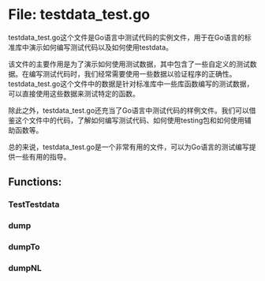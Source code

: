 # File: testdata_test.go

testdata_test.go这个文件是Go语言中测试代码的实例文件，用于在Go语言的标准库中演示如何编写测试代码以及如何使用testdata。

该文件的主要作用是为了演示如何使用测试数据，其中包含了一些自定义的测试数据。在编写测试代码时，我们经常需要使用一些数据以验证程序的正确性。testdata_test.go这个文件中的数据是针对标准库中一些库函数编写的测试数据，可以直接使用这些数据来测试特定的函数。

除此之外，testdata_test.go还充当了Go语言中测试代码的样例文件。我们可以借鉴这个文件中的代码，了解如何编写测试代码、如何使用testing包和如何使用辅助函数等。

总的来说，testdata_test.go是一个非常有用的文件，可以为Go语言的测试编写提供一些有用的指导。

## Functions:

### TestTestdata





### dump





### dumpTo





### dumpNL






